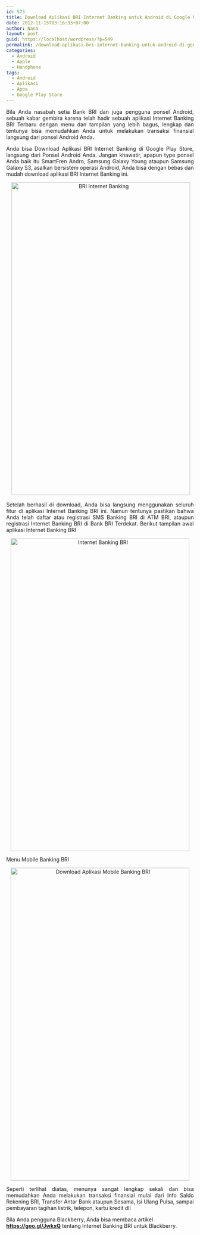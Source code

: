 ```yaml
---
id: 575
title: Download Aplikasi BRI Internet Banking untuk Android di Google Play Store
date: 2012-11-15T03:16:33+07:00
author: Nana
layout: post
guid: https://localhost/wordpress/?p=549
permalink: /download-aplikasi-bri-internet-banking-untuk-android-di-google-play-store/
categories:
  - Android
  - Apple
  - Handphone
tags:
  - Android
  - Aplikasi
  - Apps
  - Google Play Store
---
```

<p style="text-align: justify;">
  Bila Anda nasabah setia Bank BRI dan juga pengguna ponsel Android, sebuah kabar gembira karena telah hadir sebuah aplikasi Internet Banking BRI Terbaru dengan menu dan tampilan yang lebih bagus, lengkap dan tentunya bisa memudahkan Anda untuk melakukan transaksi finansial langsung dari ponsel Android Anda.
</p>

<p style="text-align: justify;">
  Anda bisa Download Aplikasi BRI Internet Banking di Google Play Store, langsung dari Ponsel Android Anda. Jangan khawatir, apapun type ponsel Anda baik itu SmartFren Andro, Samsung Galaxy Young ataupun Samsung Galaxy S3, asalkan bersistem operasi Android, Anda bisa dengan bebas dan mudah download aplikasi BRI Internet Banking ini.
</p>

<p style="text-align: center;">
   <img loading="lazy" alt="BRI Internet Banking" src="https://1.bp.blogspot.com/-FxjRYB6C3Z4/UKReAj20ZvI/AAAAAAAABoI/5I_bivxX2eY/s1600/BRI_internet_Banking_Android.jpg" width="480" height="840" border="0" />
</p>

<p style="text-align: justify;">
  Setelah berhasil di download, Anda bisa langsung menggunakan seluruh fitur di aplikasi Internet Banking BRI ini. Namun tentunya pastikan bahwa Anda telah daftar atau registrasi SMS Banking BRI di ATM BRI, ataupun registrasi Internet Banking BRI di Bank BRI Terdekat. Berikut tampilan awal aplikasi Internet Banking BRI
</p>

<!--more-->

<p style="text-align: center;">
  <img loading="lazy" alt="Internet Banking BRI" src="https://1.bp.blogspot.com/-K61pYQv8ucw/UKReCYztP_I/AAAAAAAABoQ/zxEXhtp3B_M/s1600/BRI_internet_Banking_Android_1.jpg" width="480" height="840" border="0" />
</p>

<p style="text-align: justify;">
  Menu Mobile Banking BRI
</p>

<p style="text-align: center;">
  <img loading="lazy" alt="Download Aplikasi Mobile Banking BRI" src="https://2.bp.blogspot.com/-kGd64hHWxuE/UKReEdyC4kI/AAAAAAAABoY/dA9GBd9BsnI/s1600/BRI_internet_Banking_Android_2.jpg" width="480" height="840" border="0" />
</p>

<p style="text-align: justify;">
  Seperti terlihat diatas, menunya sangat lengkap sekali dan bisa memudahkan Anda melakukan transaksi finansial mulai dari Info Saldo Rekening BRI, Transfer Antar Bank ataupun Sesama, Isi Ulang Pulsa, sampai pembayaran tagihan listrik, telepon, kartu kredit dll
</p>

Bila Anda pengguna Blackberry, Anda bisa membaca artikel <span style="color: #99cc00;"><strong>https://goo.gl/JwkxQ</strong></span> tentang Internet Banking BRI untuk Blackberry.